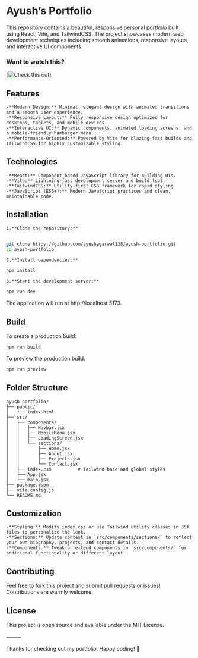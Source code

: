 # Ayush’s Portfolio

This repository contains a beautiful, responsive personal portfolio built using React, Vite, and TailwindCSS. The project showcases modern web development techniques including smooth animations, responsive layouts, and interactive UI components.

### Want to watch this?

[![Check this out]([https://img.youtube.com/vi/LGdPMf-SgBA/maxresdefault.jpg](https://drive.google.com/file/d/1ypazvwzxUH2QHA5Uu910Ev039TfHJRdd/view?usp=drive_link))]

## Features

	-**Modern Design:** Minimal, elegant design with animated transitions and a smooth user experience.
	-**Responsive Layout:** Fully responsive design optimized for desktops, tablets, and mobile devices.
	-**Interactive UI:** Dynamic components, animated loading screens, and a mobile-friendly hamburger menu.
	-**Performance-Oriented:** Powered by Vite for blazing-fast builds and TailwindCSS for highly customizable styling.

## Technologies

	-**React:** Component-based JavaScript library for building UIs.
	-**Vite:** Lightning-fast development server and build tool.
	-**TailwindCSS:** Utility-first CSS framework for rapid styling.
	-**JavaScript (ES6+):** Modern JavaScript practices and clean, maintainable code.

## Installation

	1.**Clone the repository:**
 
 ```bash

git clone https://github.com/ayushagarwal138/ayush-portfolio.git
cd ayush-portfolio
```

	2.**Install dependencies:**
```bash
npm install
```


	3.**Start the development server:**
```bash
npm run dev
```

The application will run at http://localhost:5173.

## Build

To create a production build:

```bash
npm run build
```

To preview the production build:

```bash
npm run preview
```

## Folder Structure

```
ayush-portfolio/
├── public/
│   └── index.html
├── src/
│   ├── components/
│   │   ├── Navbar.jsx
│   │   ├── MobileMenu.jsx
│   │   ├── LoadingScreen.jsx
│   │   └── sections/
│   │       ├── Home.jsx
│   │       ├── About.jsx
│   │       ├── Projects.jsx
│   │       └── Contact.jsx
│   ├── index.css          # Tailwind base and global styles
│   ├── App.jsx
│   └── main.jsx
├── package.json
├── vite.config.js
└── README.md
```

## Customization
	-**Styling:** Modify index.css or use Tailwind utility classes in JSX files to personalize the look.
	-**Sections:** Update content in `src/components/sections/` to reflect your own biography, projects, and contact details.
	-**Components:** Tweak or extend components in `src/components/` for additional functionality or different layout.

## Contributing

Feel free to fork this project and submit pull requests or issues! Contributions are warmly welcome.

## License

This project is open source and available under the MIT License.

⸻

Thanks for checking out my portfolio. Happy coding! 🚀
